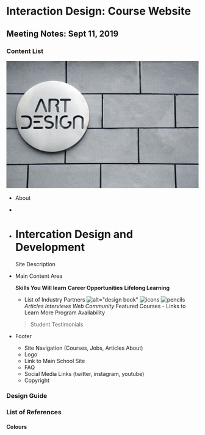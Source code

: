 # Interaction Design: Course Website

## Meeting Notes: Sept 11, 2019

### Content List

<!--Here are some must haves:-->

![site logo](img/art_design.jpg)
- About
- 
-  
    # Intercation Design and Development
    Site Description

- Main Content Area

    **Skills You Will learn**
    **Career Opportunities** 
    **Lifelong Learning**
    - List of Industry Partners
     ![alt="design book"](design_book.jpg)
     ![icons](icons.jpg)
     ![pencils](pencil.jpg)
    *Articles* 
    *Interviews* 
     *Web Community*
    Featured Courses - Links to Learn More
    Program Availability
     > Student Testimonials

- Footer
    - Site Navigation (Courses, Jobs, Articles About)
    - Logo
    - Link to Main School Site
    - FAQ
    - Social Media Links (twitter, instagram, youtube)
    - Copyright


### Design Guide

### List of References 

#### Colours
